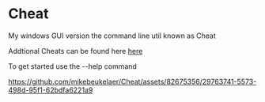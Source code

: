# Cheat
My windows GUI version the command line util known as Cheat

Addtional Cheats can be found here [here](https://github.com/cheat/cheatsheets)

To get started use the --help command


https://github.com/mikebeukelaer/Cheat/assets/82675356/29763741-5573-498d-95f1-62bdfa6221a9

